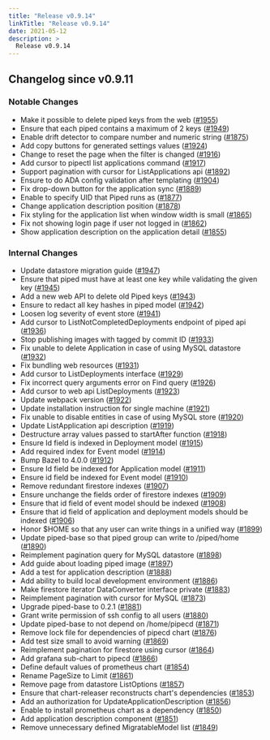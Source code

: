 ```yaml
---
title: "Release v0.9.14"
linkTitle: "Release v0.9.14"
date: 2021-05-12
description: >
  Release v0.9.14
---
```


## Changelog since v0.9.11

### Notable Changes

* Make it possible to delete piped keys from the web ([#1955](https://github.com/pipe-cd/pipe/pull/1955))
* Ensure that each piped contains a maximum of 2 keys ([#1949](https://github.com/pipe-cd/pipe/pull/1949))
* Enable drift detector to compare number and numeric string ([#1875](https://github.com/pipe-cd/pipe/pull/1875))
* Add copy buttons for generated settings values ([#1924](https://github.com/pipe-cd/pipe/pull/1924))
* Change to reset the page when the filter is changed ([#1916](https://github.com/pipe-cd/pipe/pull/1916))
* Add cursor to pipectl list applications command ([#1917](https://github.com/pipe-cd/pipe/pull/1917))
* Support pagination with cursor for ListApplications api ([#1892](https://github.com/pipe-cd/pipe/pull/1892))
* Ensure to do ADA config validation after templating ([#1904](https://github.com/pipe-cd/pipe/pull/1904))
* Fix drop-down button for the application sync ([#1889](https://github.com/pipe-cd/pipe/pull/1889))
* Enable to specify UID that Piped runs as ([#1877](https://github.com/pipe-cd/pipe/pull/1877))
* Change application description position ([#1878](https://github.com/pipe-cd/pipe/pull/1878))
* Fix styling for the application list when window width is small ([#1865](https://github.com/pipe-cd/pipe/pull/1865))
* Fix not showing login page if user not logged in ([#1862](https://github.com/pipe-cd/pipe/pull/1862))
* Show application description on the application detail ([#1855](https://github.com/pipe-cd/pipe/pull/1855))

### Internal Changes

* Update datastore migration guide ([#1947](https://github.com/pipe-cd/pipe/pull/1947))
* Ensure that piped must have at least one key while validating the given key ([#1945](https://github.com/pipe-cd/pipe/pull/1945))
* Add a new web API to delete old Piped keys ([#1943](https://github.com/pipe-cd/pipe/pull/1943))
* Ensure to redact all key hashes in piped model ([#1942](https://github.com/pipe-cd/pipe/pull/1942))
* Loosen log severity of event store ([#1941](https://github.com/pipe-cd/pipe/pull/1941))
* Add cursor to ListNotCompletedDeployments endpoint of piped api ([#1936](https://github.com/pipe-cd/pipe/pull/1936))
* Stop publishing images with tagged by commit ID ([#1933](https://github.com/pipe-cd/pipe/pull/1933))
* Fix unable to delete Application in case of using MySQL datastore ([#1932](https://github.com/pipe-cd/pipe/pull/1932))
* Fix bundling web resources ([#1931](https://github.com/pipe-cd/pipe/pull/1931))
* Add cursor to ListDeployments interface ([#1929](https://github.com/pipe-cd/pipe/pull/1929))
* Fix incorrect query arguments error on Find query ([#1926](https://github.com/pipe-cd/pipe/pull/1926))
* Add cursor to web api ListDeployments ([#1923](https://github.com/pipe-cd/pipe/pull/1923))
* Update webpack version ([#1922](https://github.com/pipe-cd/pipe/pull/1922))
* Update installation instruction for single machine ([#1921](https://github.com/pipe-cd/pipe/pull/1921))
* Fix unable to disable entities in case of using MySQL store ([#1920](https://github.com/pipe-cd/pipe/pull/1920))
* Update ListApplication api description ([#1919](https://github.com/pipe-cd/pipe/pull/1919))
* Destructure array values passed to startAfter function ([#1918](https://github.com/pipe-cd/pipe/pull/1918))
* Ensure Id field is indexed in Deployment model ([#1915](https://github.com/pipe-cd/pipe/pull/1915))
* Add required index for Event model ([#1914](https://github.com/pipe-cd/pipe/pull/1914))
* Bump Bazel to 4.0.0 ([#1912](https://github.com/pipe-cd/pipe/pull/1912))
* Ensure Id field be indexed for Application model ([#1911](https://github.com/pipe-cd/pipe/pull/1911))
* Ensure id field be indexed for Event model ([#1910](https://github.com/pipe-cd/pipe/pull/1910))
* Remove redundant firestore indexes ([#1907](https://github.com/pipe-cd/pipe/pull/1907))
* Ensure unchange the fields order of firestore indexes ([#1909](https://github.com/pipe-cd/pipe/pull/1909))
* Ensure that id field of event model should be indexed ([#1908](https://github.com/pipe-cd/pipe/pull/1908))
* Ensure that id field of application and deployment models should be indexed ([#1906](https://github.com/pipe-cd/pipe/pull/1906))
* Honor $HOME so that any user can write things in a unified way ([#1899](https://github.com/pipe-cd/pipe/pull/1899))
* Update piped-base so that piped group can write to /piped/home ([#1890](https://github.com/pipe-cd/pipe/pull/1890))
* Reimplement pagination query for MySQL datastore ([#1898](https://github.com/pipe-cd/pipe/pull/1898))
* Add guide about loading piped image ([#1897](https://github.com/pipe-cd/pipe/pull/1897))
* Add a test for application description ([#1888](https://github.com/pipe-cd/pipe/pull/1888))
* Add ability to build local development environment ([#1886](https://github.com/pipe-cd/pipe/pull/1886))
* Make firestore iterator DataConverter interface private ([#1883](https://github.com/pipe-cd/pipe/pull/1883))
* Reimplement pagination with cursor for MySQL ([#1873](https://github.com/pipe-cd/pipe/pull/1873))
* Upgrade piped-base to 0.2.1 ([#1881](https://github.com/pipe-cd/pipe/pull/1881))
* Grant write permission of ssh config to all users ([#1880](https://github.com/pipe-cd/pipe/pull/1880))
* Update piped-base to not depend on /home/pipecd ([#1871](https://github.com/pipe-cd/pipe/pull/1871))
* Remove lock file for dependencies of pipecd chart ([#1876](https://github.com/pipe-cd/pipe/pull/1876))
* Add test size small to avoid warning ([#1869](https://github.com/pipe-cd/pipe/pull/1869))
* Reimplement pagination for firestore using cursor ([#1864](https://github.com/pipe-cd/pipe/pull/1864))
* Add grafana sub-chart to pipecd ([#1866](https://github.com/pipe-cd/pipe/pull/1866))
* Define default values of prometheus chart ([#1854](https://github.com/pipe-cd/pipe/pull/1854))
* Rename PageSize to Limit ([#1861](https://github.com/pipe-cd/pipe/pull/1861))
* Remove page from datastore ListOptions ([#1857](https://github.com/pipe-cd/pipe/pull/1857))
* Ensure that chart-releaser reconstructs chart's dependencies ([#1853](https://github.com/pipe-cd/pipe/pull/1853))
* Add an authorization for UpdateApplicationDescription ([#1856](https://github.com/pipe-cd/pipe/pull/1856))
* Enable to install prometheus chart as a dependency ([#1850](https://github.com/pipe-cd/pipe/pull/1850))
* Add application description component ([#1851](https://github.com/pipe-cd/pipe/pull/1851))
* Remove unnecessary defined MigratableModel list ([#1849](https://github.com/pipe-cd/pipe/pull/1849))
